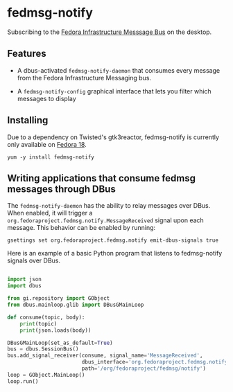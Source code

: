 fedmsg-notify
=============

Subscribing to the [Fedora Infrastructure Messsage Bus](http://fedmsg.com) on the desktop.


Features
--------

 * A dbus-activated `fedmsg-notify-daemon` that consumes every message
   from the Fedora Infrastructure Messaging bus.

 * A `fedmsg-notify-config` graphical interface that lets you filter which
   messages to display


Installing
----------

Due to a dependency on Twisted's gtk3reactor, fedmsg-notify is currently
only available on [Fedora 18](https://apps.fedoraproject.org/packages/fedmsg-notify).

```
yum -y install fedmsg-notify
```


Writing applications that consume fedmsg messages through DBus
--------------------------------------------------------------

The `fedmsg-notify-daemon` has the ability to relay messages over DBus. When
enabled, it will trigger a `org.fedoraproject.fedmsg.notify.MessageReceived`
signal upon each message. This behavior can be enabled by running:

```
gsettings set org.fedoraproject.fedmsg.notify emit-dbus-signals true
```

Here is an example of a basic Python program that listens to fedmsg-notify signals over DBus.

```python

import json
import dbus

from gi.repository import GObject
from dbus.mainloop.glib import DBusGMainLoop

def consume(topic, body):
    print(topic)
    print(json.loads(body))

DBusGMainLoop(set_as_default=True)
bus = dbus.SessionBus()
bus.add_signal_receiver(consume, signal_name='MessageReceived',
                        dbus_interface='org.fedoraproject.fedmsg.notify',
                        path='/org/fedoraproject/fedmsg/notify')
loop = GObject.MainLoop()
loop.run()
```
